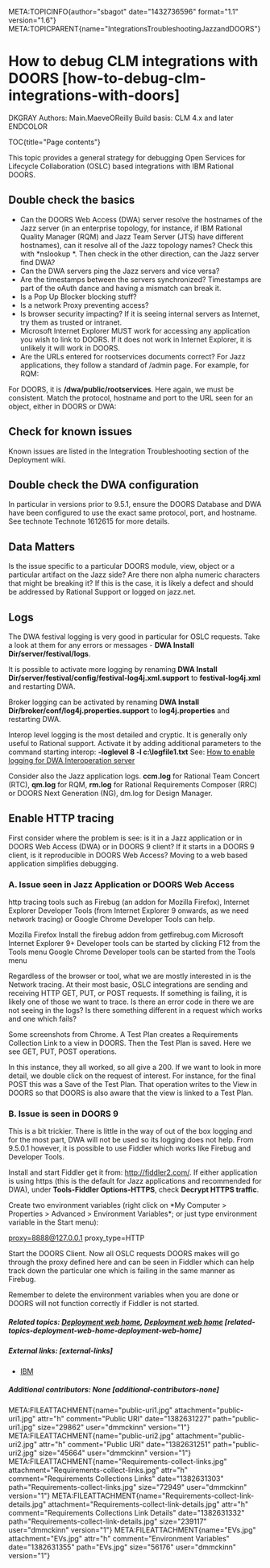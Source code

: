 META:TOPICINFO{author="sbagot" date="1432736596" format="1.1"
version="1.6"}
META:TOPICPARENT{name="IntegrationsTroubleshootingJazzandDOORS"}

# How to debug CLM integrations with DOORS [how-to-debug-clm-integrations-with-doors]

DKGRAY Authors: Main.MaeveOReilly Build basis: CLM 4.x and later
ENDCOLOR

TOC{title="Page contents"}

This topic provides a general strategy for debugging Open Services for
Lifecycle Collaboration (OSLC) based integrations with IBM Rational
DOORS.

## Double check the basics

-   Can the DOORS Web Access (DWA) server resolve the hostnames of the
    Jazz server (in an enterprise topology, for instance, if IBM
    Rational Quality Manager (RQM) and Jazz Team Server (JTS) have
    different hostnames), can it resolve all of the Jazz topology names?
    Check this with \*nslookup \*. Then check in the other direction,
    can the Jazz server find DWA?
-   Can the DWA servers ping the Jazz servers and vice versa?
-   Are the timestamps between the servers synchronized? Timestamps are
    part of the oAuth dance and having a mismatch can break it.
-   Is a Pop Up Blocker blocking stuff?
-   Is a network Proxy preventing access?
-   Is browser security impacting? If it is seeing internal servers as
    Internet, try them as trusted or intranet.
-   Microsoft Internet Explorer MUST work for accessing any application
    you wish to link to DOORS. If it does not work in Internet Explorer,
    it is unlikely it will work in DOORS.
-   Are the URLs entered for rootservices documents correct? For Jazz
    applications, they follow a standard of /admin page. For example,
    for RQM:

For DOORS, it is **/dwa/public/rootservices**. Here again, we must be
consistent. Match the protocol, hostname and port to the URL seen for an
object, either in DOORS or DWA:

## Check for known issues

Known issues are listed in the Integration Troubleshooting section of
the Deployment wiki.

## Double check the DWA configuration

In particular in versions prior to 9.5.1, ensure the DOORS Database and
DWA have been configured to use the exact same protocol, port, and
hostname. See technote Technote 1612615 for more details.

## Data Matters

Is the issue specific to a particular DOORS module, view, object or a
particular artifact on the Jazz side? Are there non alpha numeric
characters that might be breaking it? If this is the case, it is likely
a defect and should be addressed by Rational Support or logged on
jazz.net.

## Logs

The DWA festival logging is very good in particular for OSLC requests.
Take a look at them for any errors or messages - **DWA Install
Dir/server/festival/logs**.

It is possible to activate more logging by renaming **DWA Install
Dir/server/festival/config/festival-log4j.xml.support** to
**festival-log4j.xml** and restarting DWA.

Broker logging can be activated by renaming **DWA Install
Dir/broker/conf/log4j.properties.support** to **log4j.properties** and
restarting DWA.

Interop level logging is the most detailed and cryptic. It is generally
only useful to Rational support. Activate it by adding additional
parameters to the command starting interop: **-loglevel 8 -l
c:\logfile1.txt** See: [How to enable logging for DWA Interoperation
server](http://www-01.ibm.com/support/docview.wss?uid=swg21397464)

Consider also the Jazz application logs. **ccm.log** for Rational Team
Concert (RTC), **qm.log** for RQM, **rm.log** for Rational Requirements
Composer (RRC) or DOORS Next Generation (NG), dm.log for Design Manager.

## Enable HTTP tracing

First consider where the problem is see: is it in a Jazz application or
in DOORS Web Access (DWA) or in DOORS 9 client? If it starts in a DOORS
9 client, is it reproducible in DOORS Web Access? Moving to a web based
application simplifies debugging.

### A. Issue seen in Jazz Application or DOORS Web Access

http tracing tools such as Firebug (an addon for Mozilla Firefox),
Internet Explorer Developer Tools (from Internet Explorer 9 onwards, as
we need network tracing) or Google Chrome Developer Tools can help.

Mozilla Firefox Install the firebug addon from getfirebug.com Microsoft
Internet Explorer 9+ Developer tools can be started by clicking F12 from
the Tools menu Google Chrome Developer tools can be started from the
Tools menu

Regardless of the browser or tool, what we are mostly interested in is
the Network tracing. At their most basic, OSLC integrations are sending
and receiving HTTP GET, PUT, or POST requests. If something is failing,
it is likely one of those we want to trace. Is there an error code in
there we are not seeing in the logs? Is there something different in a
request which works and one which fails?

Some screenshots from Chrome. A Test Plan creates a Requirements
Collection Link to a view in DOORS. Then the Test Plan is saved. Here we
see GET, PUT, POST operations.

In this instance, they all worked, so all give a 200. If we want to look
in more detail, we double click on the request of interest. For
instance, for the final POST this was a Save of the Test Plan. That
operation writes to the View in DOORS so that DOORS is also aware that
the view is linked to a Test Plan.

### B. Issue is seen in DOORS 9

This is a bit trickier. There is little in the way of out of the box
logging and for the most part, DWA will not be used so its logging does
not help. From 9.5.0.1 however, it is possible to use Fiddler which
works like Firebug and Developer Tools.

Install and start Fiddler get it from: <http://fiddler2.com/>. If either
application is using https (this is the default for Jazz applications
and recommended for DWA), under **Tools-Fiddler Options-HTTPS**, check
**Decrypt HTTPS traffic**.

Create two environment variables (right click on \*My Computer \>
Properties \> Advanced \> Environment Variables\*; or just type
environment variable in the Start menu):

<proxy=8888@127.0.0.1> proxy_type=HTTP

Start the DOORS Client. Now all OSLC requests DOORS makes will go
through the proxy defined here and can be seen in Fiddler which can help
track down the particular one which is failing in the same manner as
Firebug.

Remember to delete the environment variables when you are done or DOORS
will not function correctly if Fiddler is not started.

##### Related topics: [Deployment web home](DeploymentWebHome), [Deployment web home](DeploymentWebHome) [related-topics-deployment-web-home-deployment-web-home]

##### External links: [external-links]

-   [IBM](https://www.ibm.com)

##### Additional contributors: None [additional-contributors-none]

META:FILEATTACHMENT{name="public-uri1.jpg" attachment="public-uri1.jpg"
attr="h" comment="Public URI" date="1382631227" path="public-uri1.jpg"
size="29862" user="dmmckinn" version="1"}
META:FILEATTACHMENT{name="public-uri2.jpg" attachment="public-uri2.jpg"
attr="h" comment="Public URI" date="1382631251" path="public-uri2.jpg"
size="45664" user="dmmckinn" version="1"}
META:FILEATTACHMENT{name="Requirements-collect-links.jpg"
attachment="Requirements-collect-links.jpg" attr="h"
comment="Requirements Collections Links" date="1382631303"
path="Requirements-collect-links.jpg" size="72949" user="dmmckinn"
version="1"}
META:FILEATTACHMENT{name="Requirements-collect-link-details.jpg"
attachment="Requirements-collect-link-details.jpg" attr="h"
comment="Requirements Collections Link Details" date="1382631332"
path="Requirements-collect-link-details.jpg" size="239117"
user="dmmckinn" version="1"} META:FILEATTACHMENT{name="EVs.jpg"
attachment="EVs.jpg" attr="h" comment="Environment Variables"
date="1382631355" path="EVs.jpg" size="56176" user="dmmckinn"
version="1"}
